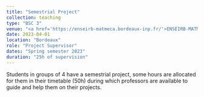 ```yaml
---
title: "Semestrial Project"
collection: teaching
type: "BSC 3"
venue: "<a href='https://enseirb-matmeca.bordeaux-inp.fr/'>ENSEIRB-MATMECA</a>"
date: 2023-04-01
location: "Bordeaux"
role: "Project Supervisor"
dates: "Spring semester 2023"
duration: "25h of supervision"
---
```


Students in groups of 4 have a semestrial project, some hours are allocated for them in their timetable (50h) during which professors are available to guide and help them on their projects.
